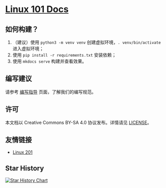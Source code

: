 # [Linux 101 Docs](https://101.lug.ustc.edu.cn/)

## 如何构建？

1. （建议）使用 `python3 -m venv venv` 创建虚拟环境，`. venv/bin/activate` 进入虚拟环境；
2. 使用 `pip install -r requirements.txt` 安装依赖；
3. 使用 `mkdocs serve` 构建并查看效果。

## 编写建议

请参考 [编写指导](https://101.lug.ustc.edu.cn/Spec/writing/) 页面，了解我们的编写规范。

## 许可

本文档以 Creative Commons BY-SA 4.0 协议发布。详情请见 [LICENSE](LICENSE)。

## 友情链接

-   [Linux 201](https://github.com/ustclug/Linux201-docs)

## Star History

[![Star History Chart](https://api.star-history.com/svg?repos=ustclug/Linux101-docs&type=Date)](https://star-history.com/#ustclug/Linux101-docs&Date)
